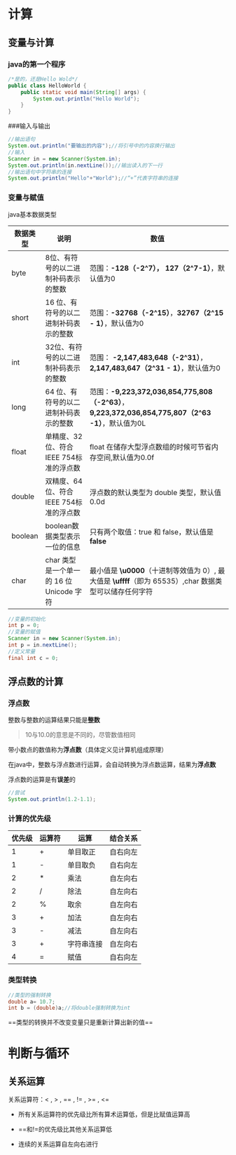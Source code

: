 # 计算

## 变量与计算

### java的第一个程序

```java
/*是的，还是Hello Wold*/
public class HelloWorld {
    public static void main(String[] args) {
        System.out.println("Hello World");
    }
}
```

###输入与输出

```java
//输出语句
System.out.println("要输出的内容");//将引号中的内容换行输出
//输入
Scanner in = new Scanner(System.in);
System.out.println(in.nextLine());//输出读入的下一行
//输出语句中字符串的连接
System.out.println("Hello"+"World");//“+”代表字符串的连接
```

### 变量与赋值

java基本数据类型

| 数据类型 | 说明                                     | 数值                                                         |
| -------- | ---------------------------------------- | ------------------------------------------------------------ |
| byte     | 8位、有符号的以二进制补码表示的整数      | 范围：**-128（-2^7），** **127（2^7-1）**，默认值为0         |
| short    | 16 位、有符号的以二进制补码表示的整数    | 范围：**-32768（-2^15）**，**32767（2^15 - 1）**，默认值为0  |
| int      | 32位、有符号的以二进制补码表示的整数     | 范围： **-2,147,483,648（-2^31）**，**2,147,483,647（2^31 - 1）**，默认值为0 |
| long     | 64 位、有符号的以二进制补码表示的整数    | 范围：**-9,223,372,036,854,775,808（-2^63）**，**9,223,372,036,854,775,807（2^63 -1）**，默认值为0L |
| float    | 单精度、32位、符合IEEE 754标准的浮点数   | float 在储存大型浮点数组的时候可节省内存空间,默认值为0.0f    |
| double   | 双精度、64 位、符合IEEE 754标准的浮点数  | 浮点数的默认类型为 double 类型，默认值0.0d                   |
| boolean  | boolean数据类型表示一位的信息            | 只有两个取值：true 和 false，默认值是 **false**              |
| char     | char 类型是一个单一的 16 位 Unicode 字符 | 最小值是 **\u0000**（十进制等效值为 0）, 最大值是 **\uffff**（即为 65535）,char 数据类型可以储存任何字符 |

```java
//变量的初始化
int p = 0;
//变量的赋值
Scanner in = new Scanner(System.in);
int p = in.nextLine();
//定义常量
final int c = 0;
```

## 浮点数的计算

### 浮点数

整数与整数的运算结果只能是**整数**

>10与10.0的意思是不同的，尽管数值相同

带小数点的数值称为**浮点数**（具体定义见计算机组成原理）

在java中，整数与浮点数进行运算，会自动转换为浮点数运算，结果为**浮点数**

浮点数的运算是有**误差**的

```java
//尝试
System.out.println(1.2-1.1);
```

### 计算的优先级

| 优先级 | 运算符 | 运算       | 结合关系 |
| ------ | ------ | ---------- | -------- |
| 1      | +      | 单目取正   | 自右向左 |
| 1      | -      | 单目取负   | 自右向左 |
| 2      | *      | 乘法       | 自左向右 |
| 2      | /      | 除法       | 自左向右 |
| 2      | %      | 取余       | 自左向右 |
| 3      | +      | 加法       | 自左向右 |
| 3      | -      | 减法       | 自左向右 |
| 3      | +      | 字符串连接 | 自左向右 |
| 4      | =      | 赋值       | 自右向左 |

### 类型转换

```java
//类型的强制转换
double a= 10.7;
int b = (double)a;//将double强制转换为int
```

==类型的转换并不改变变量只是重新计算出新的值==

# 判断与循环

## 关系运算

关系运算符：< , > , == , != , >= , <=

* 所有关系运算符的优先级比所有算术运算低，但是比赋值运算高

* ==和!=的优先级比其他关系运算低
* 连续的关系运算自左向右进行

